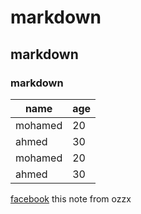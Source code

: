 # markdown
## markdown
### markdown
| name | age |
|------|-----|
| mohamed | 20|
| ahmed | 30|
| mohamed | 20|
| ahmed | 30|

[facebook](https://facebook.com)
this note from ozzx
